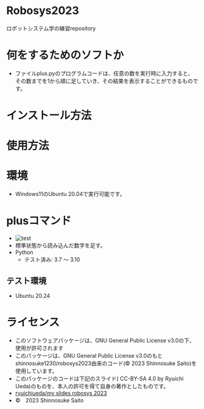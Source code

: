 # Robosys2023
ロボットシステム学の練習repository

# 何をするためのソフトか
* ファイルplus.pyのプログラムコードは、任意の数を実行時に入力すると、その数までを1から順に足していき、その結果を表示することができるものです。
 
# インストール方法


# 使用方法


# 環境
* Windows11のUbuntu 20.04で実行可能です。


# plusコマンド
* ![test](https://github.com/shinnosuke1230/robosys2023/actions/workflows/test.yml/badge.svg)
* 標準状態から読み込んだ数字を足す。
* Python 
  * テスト済み: 3.7 ～ 3.10
## テスト環境
* Ubuntu 20.24 

# ライセンス
* このソフトウェアパッケージは、GNU General Public License v3.0の下、使用が許可されます
* このパッケージは、GNU General Public License v3.0のもとshinnosuke1230/robosys2023由来のコード(© 2023 Shinnosuke Saito)を使用しています。
* このパッケージのコードは下記のスライド( CC-BY-SA 4.0 by Ryuichi Ueda)のものを、本人の許可を得て自身の著作としたものです。
* [ryuichiueda/my slides robosys 2023](https://github.com/ryuichiueda/my_slides/tree/master/robosys_2023)
* ©　2023 Shinnosuke Saito
